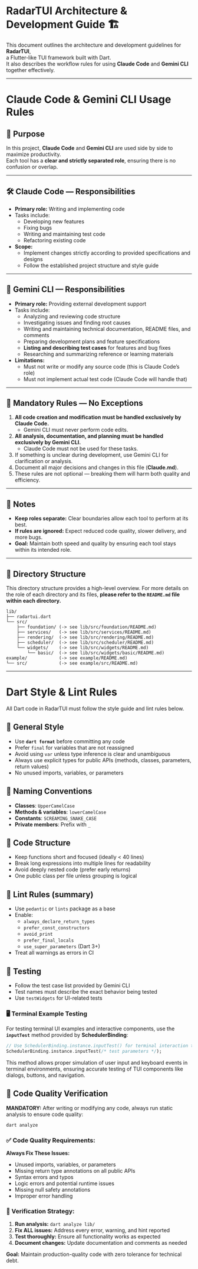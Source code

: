 # RadarTUI Architecture & Development Guide 🏗️

This document outlines the architecture and development guidelines for **RadarTUI**,  
a Flutter-like TUI framework built with Dart.  
It also describes the workflow rules for using **Claude Code** and **Gemini CLI** together effectively.

---

# Claude Code & Gemini CLI Usage Rules

## 📌 Purpose

In this project, **Claude Code** and **Gemini CLI** are used side by side to maximize productivity.  
Each tool has a **clear and strictly separated role**, ensuring there is no confusion or overlap.

---

## 🛠 Claude Code — Responsibilities

- **Primary role:** Writing and implementing code
- Tasks include:
  - Developing new features
  - Fixing bugs
  - Writing and maintaining test code
  - Refactoring existing code
- **Scope:**
  - Implement changes strictly according to provided specifications and designs
  - Follow the established project structure and style guide

---

## 📄 Gemini CLI — Responsibilities

- **Primary role:** Providing external development support
- Tasks include:
  - Analyzing and reviewing code structure
  - Investigating issues and finding root causes
  - Writing and maintaining technical documentation, README files, and comments
  - Preparing development plans and feature specifications
  - **Listing and describing test cases** for features and bug fixes
  - Researching and summarizing reference or learning materials
- **Limitations:**
  - Must not write or modify any source code (this is Claude Code’s role)
  - Must not implement actual test code (Claude Code will handle that)

---

## 🚦 Mandatory Rules — No Exceptions

1. **All code creation and modification must be handled exclusively by Claude Code.**
   - Gemini CLI must never perform code edits.
2. **All analysis, documentation, and planning must be handled exclusively by Gemini CLI.**
   - Claude Code must not be used for these tasks.
3. If something is unclear during development, use Gemini CLI for clarification or analysis.
4. Document all major decisions and changes in this file (**Claude.md**).
5. These rules are not optional — breaking them will harm both quality and efficiency.

---

## 📌 Notes

- **Keep roles separate:** Clear boundaries allow each tool to perform at its best.
- **If rules are ignored:** Expect reduced code quality, slower delivery, and more bugs.
- **Goal:** Maintain both speed and quality by ensuring each tool stays within its intended role.

---

## 📁 Directory Structure

This directory structure provides a high-level overview. For more details on the role of each directory and its files, **please refer to the `README.md` file within each directory.**

```
lib/
├── radartui.dart
└── src/
    ├── foundation/ (-> see lib/src/foundation/README.md)
    ├── services/   (-> see lib/src/services/README.md)
    ├── rendering/  (-> see lib/src/rendering/README.md)
    ├── scheduler/  (-> see lib/src/scheduler/README.md)
    └── widgets/    (-> see lib/src/widgets/README.md)
        └── basic/  (-> see lib/src/widgets/basic/README.md)
example/            (-> see example/README.md)
└── src/            (-> see example/src/README.md)
```

---

# Dart Style & Lint Rules

All Dart code in RadarTUI must follow the style guide and lint rules below.

## 📌 General Style

- Use **`dart format`** before committing any code
- Prefer `final` for variables that are not reassigned
- Avoid using `var` unless type inference is clear and unambiguous
- Always use explicit types for public APIs (methods, classes, parameters, return values)
- No unused imports, variables, or parameters

## 📌 Naming Conventions

- **Classes**: `UpperCamelCase`
- **Methods & variables**: `lowerCamelCase`
- **Constants**: `SCREAMING_SNAKE_CASE`
- **Private members**: Prefix with `_`

## 📌 Code Structure

- Keep functions short and focused (ideally < 40 lines)
- Break long expressions into multiple lines for readability
- Avoid deeply nested code (prefer early returns)
- One public class per file unless grouping is logical

## 📌 Lint Rules (summary)

- Use `pedantic` or `lints` package as a base
- Enable:
  - `always_declare_return_types`
  - `prefer_const_constructors`
  - `avoid_print`
  - `prefer_final_locals`
  - `use_super_parameters` (Dart 3+)
- Treat all warnings as errors in CI

## 📌 Testing

- Follow the test case list provided by Gemini CLI
- Test names must describe the exact behavior being tested
- Use `testWidgets` for UI-related tests

### 🖥️ Terminal Example Testing

For testing terminal UI examples and interactive components, use the **`inputTest`** method provided by **SchedulerBinding**:

```dart
// Use SchedulerBinding.instance.inputTest() for terminal interaction testing
SchedulerBinding.instance.inputTest(/* test parameters */);
```

This method allows proper simulation of user input and keyboard events in terminal environments, ensuring accurate testing of TUI components like dialogs, buttons, and navigation.

## 📌 Code Quality Verification

**MANDATORY:** After writing or modifying any code, always run static analysis to ensure code quality:

```bash
dart analyze
```

### ✅ Code Quality Requirements:

**Always Fix These Issues:**
- Unused imports, variables, or parameters
- Missing return type annotations on all public APIs
- Syntax errors and typos
- Logic errors and potential runtime issues
- Missing null safety annotations
- Improper error handling

### 🎯 Verification Strategy:

1. **Run analysis:** `dart analyze lib/`
2. **Fix ALL issues:** Address every error, warning, and hint reported
3. **Test thoroughly:** Ensure all functionality works as expected
4. **Document changes:** Update documentation and comments as needed

**Goal:** Maintain production-quality code with zero tolerance for technical debt.